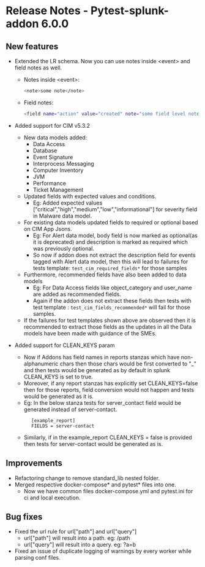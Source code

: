 # Release Notes - Pytest-splunk-addon 6.0.0


## New features

- Extended the LR schema. Now you can use notes inside \<event\>  and field notes as well.
  - Notes inside \<event\>:
    ```bash
    <note>some note</note>
    ```
  - Field notes:
    ```bash
    <field name="action" value="created" note="some field level note" />
    ```
 - Added support for CIM v5.3.2
   - New data models added:
     - Data Access
     - Database
     - Event Signature
     - Interprocess Messaging
     - Computer Inventory
     - JVM
     - Performance
     - Ticket Management
   - Updated fields with expected values and conditions.
     - Eg: Added expected values ["critical","high","medium","low","informational"] for severity field in Malware data model.
   - For existing data models updated fields to required or optional based on CIM App Jsons.
     - Eg: For Alert data model, body field is now marked as optional(as it is deprecated) and description is marked as required which was previously optional.
     - So now if addon does not extract the description field for events tagged with Alert data model, then this will lead to failures for tests template: `test_cim_required_fields*` for those samples
   - Furthermore, recommended fields have also been added to data models
     - Eg: For Data Access fields like object_category and user_name are added as recommended fields.
     - Again if the addon does not extract these fields then tests with test template : `test_cim_fields_recommended*` will fail for those samples.
   - If the failures for test templates shown above are observed then it is recommended to extract those fields as the updates in all the Data models have been made with guidance of the SMEs.

 - Added support for CLEAN_KEYS param
   - Now if Addons has field names in reports stanzas which have non-alphanumeric chars then those chars would be first converted to "_" and then tests would be generated as by default in splunk CLEAN_KEYS is set to true.
   - Moreover, if any report stanzas has explicitly set CLEAN_KEYS=false then for those reports, field conversion would not happen and tests would be generated as it is.
   - Eg: In the below stanza tests for server_contact field would be generated instead of server-contact.
   ```
         [example_report]
         FIELDS = server-contact
   ```
   - Similarly, if in the example_report CLEAN_KEYS = false is provided then tests for server-contact would be generated as is.


## Improvements
 - Refactoring change to remove standard_lib nested folder.
 - Merged respective docker-compose* and pytest* files into one.
   - Now we have common files docker-compose.yml and pytest.ini for ci and local execution.

## Bug fixes

 - Fixed the url rule for url["path"] and url["query"]
   - url["path"] will result into a path. eg: /path
   - url["query"] will result into a query. eg: ?a=b
 - Fixed an issue of duplicate logging of warnings by every worker while parsing conf files.
